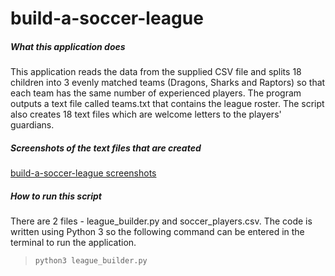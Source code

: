 # build-a-soccer-league

##### What this application does

This application reads the data from the supplied CSV file and splits 18
children into 3 evenly matched teams (Dragons, Sharks and Raptors) so that
each team has the same number of experienced players.  The program outputs a
text file called teams.txt that contains the league roster.  The script also creates 18 text files which are welcome letters to the players' guardians.

##### Screenshots of the text files that are created

[build-a-soccer-league screenshots](https://www.flickr.com/photos/156561177@N03/albums/72157676799109427)

##### How to run this script

There are 2 files - league_builder.py and soccer_players.csv. The code is written using Python 3 so the following command can be entered in the terminal to run the application.  

> `python3 league_builder.py`
